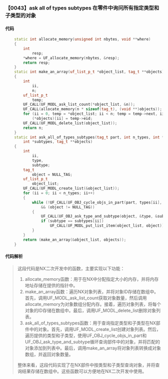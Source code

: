 ### 【0043】ask all of types subtypes 在零件中询问所有指定类型和子类型的对象

#### 代码

```cpp
    static int allocate_memory(unsigned int nbytes, void **where)  
    {  
        int  
            resp;  
        *where = UF_allocate_memory(nbytes, &resp);  
        return resp;  
    }  
    static int make_an_array(uf_list_p_t *object_list, tag_t **objects)  
    {  
        int  
            ii,  
            n;  
        uf_list_p_t  
            temp;  
        UF_CALL(UF_MODL_ask_list_count(*object_list, &n));  
        UF_CALL(allocate_memory(n * sizeof(tag_t), (void **)objects));  
        for (ii = 0, temp = *object_list; ii < n; temp = temp->next, ii++)  
            (*objects)[ii] = temp->eid;  
        UF_CALL(UF_MODL_delete_list(object_list));  
        return n;  
    }  
    static int ask_all_of_types_subtypes(tag_t part, int n_types, int *types,  
        int *subtypes, tag_t **objects)  
    {  
        int  
            ii,  
            type,  
            subtype;  
        tag_t  
            object = NULL_TAG;  
        uf_list_p_t  
            object_list;  
        UF_CALL(UF_MODL_create_list(&object_list));  
        for (ii = 0; ii < n_types; ii++)  
        {  
            while (!UF_CALL(UF_OBJ_cycle_objs_in_part(part, types[ii], &object))  
                && (object != NULL_TAG))  
            {  
                UF_CALL(UF_OBJ_ask_type_and_subtype(object, &type, &subtype));  
                if (subtype == subtypes[ii])  
                    UF_CALL(UF_MODL_put_list_item(object_list, object));  
            }  
        }  
        return (make_an_array(&object_list, objects));  
    }

```

#### 代码解析

> 这段代码是NX二次开发中的函数，主要实现以下功能：
>
> 1. allocate_memory函数：用于在NX中分配指定大小的内存，并将内存地址存储在提供的指针中。
> 2. make_an_array函数：遍历NX对象列表，并将对象ID存储在数组中。首先，调用UF_MODL_ask_list_count获取对象数量，然后调用allocate_memory为对象数组分配内存。接着，遍历对象列表，将每个对象的ID存储在数组中。最后，调用UF_MODL_delete_list删除对象列表。
> 3. ask_all_of_types_subtypes函数：用于查询指定类型和子类型在NX部件中的对象。首先，调用UF_MODL_create_list创建对象列表。然后，遍历提供的类型和子类型，使用UF_OBJ_cycle_objs_in_part和UF_OBJ_ask_type_and_subtype循环查询部件中的对象，并将匹配的对象添加到列表中。最后，调用make_an_array将对象列表转换成对象数组，并返回对象数量。
>
> 整体来看，这段代码实现了在NX部件中按类型和子类型查询对象，并将查询结果存储在数组中。这些函数可以方便地在NX二次开发中使用。
>

